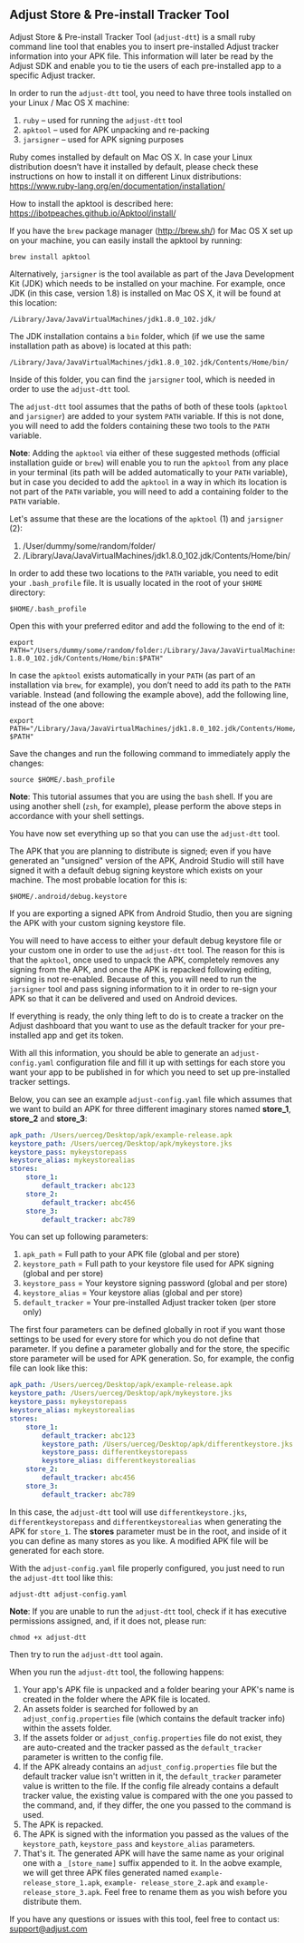 ## Adjust Store & Pre-install Tracker Tool

Adjust Store & Pre-install Tracker Tool (`adjust-dtt`) is a small ruby command line tool that enables you to insert pre-installed Adjust tracker information into your APK file. This information will later be read by the Adjust SDK and enable you to tie the users of each pre-installed app to a specific Adjust tracker.

In order to run the `adjust-dtt` tool, you need to have three tools installed on your Linux / Mac OS X machine:

1. `ruby` – used for running the `adjust-dtt` tool
2. `apktool` – used for APK unpacking and re-packing
3. `jarsigner` – used for APK signing purposes

Ruby comes installed by default on Mac OS X. In case your Linux distribution doesn’t have it installed by default, please check these instructions on how to install it on different Linux distributions: https://www.ruby-lang.org/en/documentation/installation/

How to install the apktool is described here: https://ibotpeaches.github.io/Apktool/install/

If you have the `brew` package manager (http://brew.sh/) for Mac OS X set up on your machine, you can easily install the apktool by running:

```
brew install apktool
```

Alternatively, `jarsigner` is the tool available as part of the Java Development Kit (JDK) which needs to be installed on your machine. For example, once JDK (in this case, version 1.8) is installed on Mac OS X, it will be found at this location:

```
/Library/Java/JavaVirtualMachines/jdk1.8.0_102.jdk/
```

The JDK installation contains a `bin` folder, which (if we use the same installation path as above) is located at this path:

```
/Library/Java/JavaVirtualMachines/jdk1.8.0_102.jdk/Contents/Home/bin/
```

Inside of this folder, you can find the `jarsigner` tool, which is needed in order to use the `adjust-dtt` tool.

The `adjust-dtt` tool assumes that the paths of both of these tools (`apktool` and `jarsigner`) are added to your system `PATH` variable. If this is not done, you will need to add the folders containing these two tools to the `PATH` variable.

**Note**: Adding the `apktool` via either of these suggested methods (official installation guide or `brew`) will enable you to run the `apktool` from any place in your terminal (its path will be added automatically to your `PATH` variable), but in case you decided to add the `apktool` in a way in which its location is not part of the `PATH` variable, you will need to add a containing folder to the `PATH` variable.

Let's assume that these are the locations of the `apktool` (1) and `jarsigner` (2):

1. /User/dummy/some/random/folder/
2. /Library/Java/JavaVirtualMachines/jdk1.8.0_102.jdk/Contents/Home/bin/

In order to add these two locations to the `PATH` variable, you need to edit your `.bash_profile` file. It is usually located in the root of your `$HOME` directory:

```
$HOME/.bash_profile
```

Open this with your preferred editor and add the following to the end of it:

```
export PATH="/Users/dummy/some/random/folder:/Library/Java/JavaVirtualMachines/jdk 1.8.0_102.jdk/Contents/Home/bin:$PATH"
```

In case  the `apktool` exists automatically in your `PATH` (as part of an installation via `brew`, for example), you don’t need to add its path to the `PATH` variable. Instead (and following the example above), add the following line, instead of the one above:

```
export PATH="/Library/Java/JavaVirtualMachines/jdk1.8.0_102.jdk/Contents/Home/bin: $PATH"
```

Save the changes and run the following command to immediately apply the changes:

```
source $HOME/.bash_profile
```

**Note**: This tutorial assumes that you are using the `bash` shell. If you are using another shell (`zsh`, for example), please perform the above steps in accordance with your shell settings.

You have now set everything up so that you can use the `adjust-dtt` tool.

The APK that you are planning to distribute is signed; even if you have generated an "unsigned" version of the APK, Android Studio will still have signed it with a default debug signing keystore which exists on your machine. The most probable location for this is:

```
$HOME/.android/debug.keystore
```

If you are exporting a signed APK from Android Studio, then you are signing the APK with your custom signing keystore file.

You will need to have access to either your default debug keystore file or your custom one in order to use the `adjust-dtt` tool. The reason for this is that the `apktool`, once used to unpack the APK, completely removes any signing from the APK, and once the APK is repacked following editing, signing is not re-enabled. Because of this, you will need to run the `jarsigner` tool and pass signing information to it in order to re-sign your APK so that it can be delivered and used on Android devices.

If everything is ready, the only thing left to do is to create a tracker on the Adjust dashboard that you want to use as the default tracker for your pre-installed app and get its token.

With all this information, you should be able to generate an `adjust-config.yaml` configuration file and fill it up with settings for each store you want your app to be published in for which you need to set up pre-installed tracker settings.

Below, you can see an example `adjust-config.yaml` file which assumes that we want to build an APK for three different imaginary stores named **store_1**, **store_2** and **store_3**:

```yaml
apk_path: /Users/uerceg/Desktop/apk/example-release.apk
keystore_path: /Users/uerceg/Desktop/apk/mykeystore.jks
keystore_pass: mykeystorepass
keystore_alias: mykeystorealias
stores:
    store_1:
        default_tracker: abc123
    store_2:
        default_tracker: abc456
    store_3:
        default_tracker: abc789
```

You can set up following parameters:

1. `apk_path` = Full path to your APK file (global and per store)
2. `keystore_path` = Full path to your keystore file used for APK signing (global and per store)
3. `keystore_pass` = Your keystore signing password (global and per store)
4. `keystore_alias` = Your keystore alias (global and per store)
5. `default_tracker` = Your pre-installed Adjust tracker token (per store only)

The first four parameters can be defined globally in root if you want those settings to be used for every store for which you do not define that parameter. If you define a parameter globally and for the store, the specific store parameter will be used for APK generation. So, for example, the config file can look like this:

```yaml
apk_path: /Users/uerceg/Desktop/apk/example-release.apk
keystore_path: /Users/uerceg/Desktop/apk/mykeystore.jks
keystore_pass: mykeystorepass
keystore_alias: mykeystorealias
stores:
    store_1:
        default_tracker: abc123
        keystore_path: /Users/uerceg/Desktop/apk/differentkeystore.jks
        keystore_pass: differentkeystorepass
        keystore_alias: differentkeystorealias
    store_2:
        default_tracker: abc456
    store_3:
        default_tracker: abc789
```

In this case, the `adjust-dtt` tool will use `differentkeystore.jks`, `differentkeystorepass` and `differentkeystorealias` when generating the APK for `store_1`. The **stores** parameter must be in the root, and inside of it you can define as many stores as you like. A modified APK file will be generated for each store.

With the `adjust-config.yaml` file properly configured, you just need to run the `adjust-dtt` tool like this:

```
adjust-dtt adjust-config.yaml
```

**Note**: If you are unable to run the `adjust-dtt` tool, check if it has executive permissions assigned, and, if it does not, please run:

```
chmod +x adjust-dtt
```

Then try to run the `adjust-dtt` tool again.

When you run the `adjust-dtt` tool, the following happens:

1. Your app's APK file is unpacked and a folder bearing your APK's name is created in the folder where the APK file is located.
2. An assets folder is searched for followed by an `adjust_config.properties` file (which contains the default tracker info) within the assets folder.
3. If the assets folder or `adjust_config.properties` file do not exist, they are auto-created and the tracker passed as the `default_tracker` parameter is written to the config file.
4. If the APK already contains an `adjust_config.properties` file but the default tracker value isn't written in it, the `default_tracker` parameter value is written to the file. If the config file already contains a default tracker value, the existing value is compared with the one you passed to the command, and, if they differ, the one you passed to the command is used.
5. The APK is repacked.
6. The APK is signed with the information you passed as the values of the `keystore_path`, `keystore_pass` and `keystore_alias` parameters.
7. That's it. The generated APK will have the same name as your original one with a `_[store_name]` suffix appended to it. In the aobve example, we will get three APK files generated named `example-release_store_1.apk`, `example- release_store_2.apk` and `example-release_store_3.apk`. Feel free to rename them as you wish before you distribute them.

If you have any questions or issues with this tool, feel free to contact us: support@adjust.com
